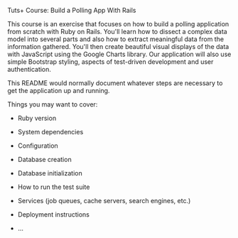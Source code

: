 Tuts+ Course: Build a Polling App With Rails

This course is an exercise that focuses on how to build a polling application from scratch with Ruby on Rails. You'll learn how to dissect a complex data model into several parts and also how to extract meaningful data from the information gathered. You'll then create beautiful visual displays of the data with JavaScript using the Google Charts library. Our application will also use simple Bootstrap styling, aspects of test-driven development and user authentication.

This README would normally document whatever steps are necessary to get the
application up and running.

Things you may want to cover:

* Ruby version

* System dependencies

* Configuration

* Database creation

* Database initialization

* How to run the test suite

* Services (job queues, cache servers, search engines, etc.)

* Deployment instructions

* ...
